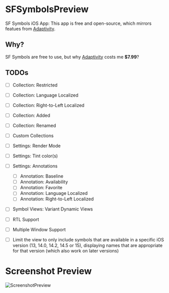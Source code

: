 # SFSymbolsPreview

SF Symbols iOS App: This app is free and open-source, which mirrors featues from [Adaptivity](https://apps.apple.com/app/id1054670022?platform=iphone).


## Why?

SF Symbols are free to use, but why [Adaptivity](https://apps.apple.com/app/id1054670022?platform=iphone) costs me **$7.99**?


## TODOs

- [ ] Collection: Restricted
- [ ] Collection: Language Localized
- [ ] Collection: Right-to-Left Localized
- [ ] Collection: Added
- [ ] Collection: Renamed
- [ ] Custom Collections
- [ ] Settings: Render Mode
- [ ] Settings: Tint color(s)
- [ ] Settings: Annotations
    - [ ] Annotation: Baseline
    - [ ] Annotation: Availability
    - [ ] Annotation: Favorite
    - [ ] Annotation: Language Localized
    - [ ] Annotation: Right-to-Left Localized
- [ ] Symbol Views: Variant Dynamic Views
- [ ] RTL Support
- [ ] Multiple Window Support
- [ ] Limit the view to only include symbols that are available in a specific iOS version (13, 14.0, 14.2, 14.5 or 15), displaying names that are appropriate for that version (which also work on later versions)


# Screenshot Preview

![ScreenshotPreview](https://github.com/MORECATS/SFSymbolsPreview/blob/master/Images/SFSymbol-Screenshot-Preview.png)

